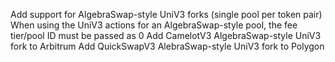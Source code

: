 Add support for AlgebraSwap-style UniV3 forks (single pool per token pair)
    When using the UniV3 actions for an AlgebraSwap-style pool, the fee tier/pool ID must be passed as 0
Add CamelotV3 AlgebraSwap-style UniV3 fork to Arbitrum
Add QuickSwapV3 AlebraSwap-style UniV3 fork to Polygon